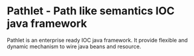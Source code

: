 Pathlet - Path like semantics  IOC java framework
=================================================
Pathlet is an enterprise ready IOC java framework. It provide flexible and dynamic mechanism to wire java beans and resource.

